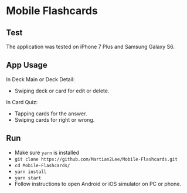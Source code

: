 # Mobile Flashcards

## Test

The application was tested on iPhone 7 Plus and Samsung Galaxy S6.

## App Usage

In Deck Main or Deck Detail:

* Swiping deck or card for edit or delete.

In Card Quiz:
* Tapping cards for the answer.
* Swiping cards for right or wrong.

## Run

* Make sure `yarn` is installed
* `git clone https://github.com/Martian2Lee/Mobile-Flashcards.git` 
* `cd Mobile-Flashcards/`
* `yarn install`
* `yarn start`
* Follow instructions to open Android or iOS simulator on PC or phone.

